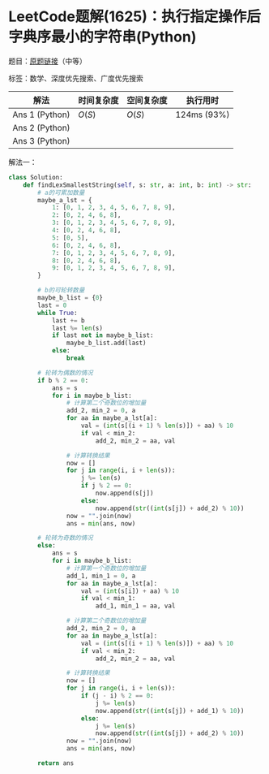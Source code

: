 # LeetCode题解(1625)：执行指定操作后字典序最小的字符串(Python)

题目：[原题链接](https://leetcode-cn.com/problems/lexicographically-smallest-string-after-applying-operations/)（中等）

标签：数学、深度优先搜索、广度优先搜索

| 解法           | 时间复杂度 | 空间复杂度 | 执行用时    |
| -------------- | ---------- | ---------- | ----------- |
| Ans 1 (Python) | $O(S)$     | $O(S)$     | 124ms (93%) |
| Ans 2 (Python) |            |            |             |
| Ans 3 (Python) |            |            |             |

解法一：

```python
class Solution:
    def findLexSmallestString(self, s: str, a: int, b: int) -> str:
        # a的可累加数量
        maybe_a_lst = {
            1: [0, 1, 2, 3, 4, 5, 6, 7, 8, 9],
            2: [0, 2, 4, 6, 8],
            3: [0, 1, 2, 3, 4, 5, 6, 7, 8, 9],
            4: [0, 2, 4, 6, 8],
            5: [0, 5],
            6: [0, 2, 4, 6, 8],
            7: [0, 1, 2, 3, 4, 5, 6, 7, 8, 9],
            8: [0, 2, 4, 6, 8],
            9: [0, 1, 2, 3, 4, 5, 6, 7, 8, 9],
        }

        # b的可轮转数量
        maybe_b_list = {0}
        last = 0
        while True:
            last += b
            last %= len(s)
            if last not in maybe_b_list:
                maybe_b_list.add(last)
            else:
                break

        # 轮转为偶数的情况
        if b % 2 == 0:
            ans = s
            for i in maybe_b_list:
                # 计算第二个奇数位的增加量
                add_2, min_2 = 0, a
                for aa in maybe_a_lst[a]:
                    val = (int(s[(i + 1) % len(s)]) + aa) % 10
                    if val < min_2:
                        add_2, min_2 = aa, val

                # 计算转换结果
                now = []
                for j in range(i, i + len(s)):
                    j %= len(s)
                    if j % 2 == 0:
                        now.append(s[j])
                    else:
                        now.append(str((int(s[j]) + add_2) % 10))
                now = "".join(now)
                ans = min(ans, now)

        # 轮转为奇数的情况
        else:
            ans = s
            for i in maybe_b_list:
                # 计算第一个奇数位的增加量
                add_1, min_1 = 0, a
                for aa in maybe_a_lst[a]:
                    val = (int(s[i]) + aa) % 10
                    if val < min_1:
                        add_1, min_1 = aa, val

                # 计算第二个奇数位的增加量
                add_2, min_2 = 0, a
                for aa in maybe_a_lst[a]:
                    val = (int(s[(i + 1) % len(s)]) + aa) % 10
                    if val < min_2:
                        add_2, min_2 = aa, val

                # 计算转换结果
                now = []
                for j in range(i, i + len(s)):
                    if (j - i) % 2 == 0:
                        j %= len(s)
                        now.append(str((int(s[j]) + add_1) % 10))
                    else:
                        j %= len(s)
                        now.append(str((int(s[j]) + add_2) % 10))
                now = "".join(now)
                ans = min(ans, now)

        return ans
```